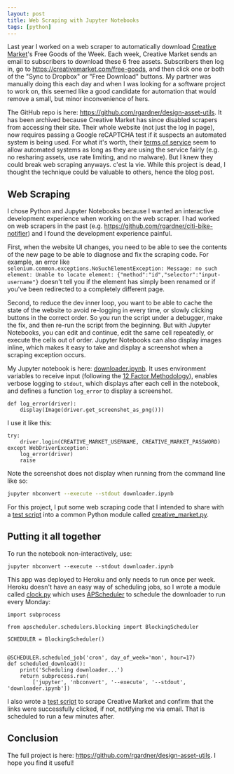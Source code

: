 ```yaml
---
layout: post
title: Web Scraping with Jupyter Notebooks
tags: [python]
---
```


Last year I worked on a web scraper to automatically download [Creative
Market](https://creativemarket.com/)'s Free Goods of the Week. Each week,
Creative Market sends an email to subscribers to download these 6 free
assets. Subscribers then log in, go to
<https://creativemarket.com/free-goods>, and then click one or both of the
"Sync to Dropbox" or "Free Download" buttons. My partner was manually doing
this each day and when I was looking for a software project to work on, this
seemed like a good candidate for automation that would remove a small, but
minor inconvenience of hers.

<!-- more -->

The GitHub repo is here: <https://github.com/rgardner/design-asset-utils>. It
has been archived because Creative Market has since disabled scrapers from
accessing their site. Their whole website (not just the log in page), now
requires passing a Google reCAPTCHA test if it suspects an automated system
is being used. For what it's worth, their [terms of
service](https://creativemarket.com/terms) seem to allow automated systems as
long as they are using the service fairly (e.g. no resharing assets, use rate
limiting, and no malware). But I knew they could break web scraping anyways.
c'est la vie. While this project is dead, I thought the technique could be
valuable to others, hence the blog post.

## Web Scraping

I chose Python and Jupyter Notebooks because I wanted an interactive
development experience when working on the web scraper. I had worked on web
scrapers in the past (e.g. <https://github.com/rgardner/citi-bike-notifier>)
and I found the development experience painful.

First, when the website UI changes, you need to be able to see the contents
of the new page to be able to diagnose and fix the scraping code. For
example, an error like `selenium.common.exceptions.NoSuchElementException: Message: no such element: Unable to locate element: {"method":"id","selector":"input-username"}` doesn't tell you if the element
has simply been renamed or if you've been redirected to a completely
different page.

Second, to reduce the dev inner loop, you want to be able to cache the state
of the website to avoid re-logging in every time, or slowly clicking buttons
in the correct order. So you run the script under a debugger, make the fix,
and then re-run the script from the beginning. But with Jupyter Notebooks,
you can edit and continue, edit the same cell repeatedly, or execute the
cells out of order. Jupyter Notebooks can also display images inline, which
makes it easy to take and display a screenshot when a scraping exception
occurs.

My Jupyter notebook is here:
[downloader.ipynb](https://github.com/rgardner/design-asset-utils/blob/master/creative-market/downloader.ipynb).
It uses environment variables to receive input (following the [12 Factor
Methodology](https://12factor.net/)), enables verbose logging to `stdout`,
which displays after each cell in the notebook, and defines a function
`log_error` to display a screenshot.

```python3
def log_error(driver):
    display(Image(driver.get_screenshot_as_png()))
```

I use it like this:

```python3
try:
    driver.login(CREATIVE_MARKET_USERNAME, CREATIVE_MARKET_PASSWORD)
except WebDriverException:
    log_error(driver)
    raise
```

Note the screenshot does not display when running from the command line like so:

```sh
jupyter nbconvert --execute --stdout downloader.ipynb
```

For this project, I put some web scraping code that I intended to share with
a [test
script](https://github.com/rgardner/design-asset-utils/blob/ea1ebd330c07a2a1fcadf12181bb2b2695e04bc3/creative-market/checker.py)
into a common Python module called
[creative_market.py](https://github.com/rgardner/design-asset-utils/blob/ea1ebd330c07a2a1fcadf12181bb2b2695e04bc3/creative-market/creative_market.py).

## Putting it all together

To run the notebook non-interactively, use:

```python3
jupyter nbconvert --execute --stdout downloader.ipynb
```

This app was deployed to Heroku and only needs to run once per week. Heroku
doesn't have an easy way of scheduling jobs, so I wrote a module called
[clock.py](https://github.com/rgardner/design-asset-utils/blob/ea1ebd330c07a2a1fcadf12181bb2b2695e04bc3/creative-market/clock.py)
which uses [APScheduler](https://apscheduler.readthedocs.io/en/stable/) to
schedule the downloader to run every Monday:

```python3
import subprocess

from apscheduler.schedulers.blocking import BlockingScheduler

SCHEDULER = BlockingScheduler()


@SCHEDULER.scheduled_job('cron', day_of_week='mon', hour=17)
def scheduled_download():
    print('Scheduling downloader...')
    return subprocess.run(
        ['jupyter', 'nbconvert', '--execute', '--stdout', 'downloader.ipynb'])
```

I also wrote a [test
script](https://github.com/rgardner/design-asset-utils/blob/ea1ebd330c07a2a1fcadf12181bb2b2695e04bc3/creative-market/checker.py)
to scrape Creative Market and confirm that the links were successfully
clicked, if not, notifying me via email. That is scheduled to run a few
minutes after.

## Conclusion

The full project is here: <https://github.com/rgardner/design-asset-utils>. I
hope you find it useful!
